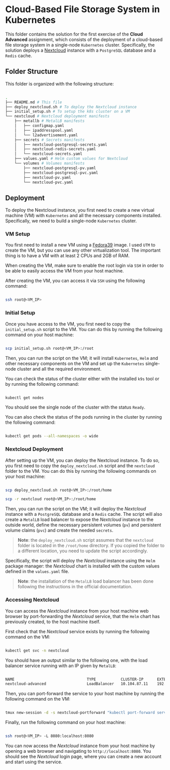 # Cloud-Based File Storage System in Kubernetes

This folder contains the solution for the first exercise of the **Cloud Advanced** assignment, which consists of the deployment of a cloud-based file storage system in a single-node `Kubernetes` cluster. Specifically, the solution deploys a [Nextcloud](https://nextcloud.com/) instance with a `PostgreSQL` database and a `Redis` cache.

## Folder Structure

This folder is organized with the following structure:

``` bash

.
├── README.md # This file
├── deploy_nextcloud.sh # To deploy the Nextcloud instance
├── initial_setup.sh # To setup the k8s cluster on a VM
└── nextcloud # Nextcloud deployment manifests
    ├── metallb # MetalLB manifests
    │   ├── configmap.yaml
    │   ├── ipaddresspool.yaml
    │   └── l2advertisement.yaml
    ├── secrets # Secrets manifests
    │   ├── nextcloud-postgresql-secrets.yaml
    │   ├── nextcloud-redis-secrets.yaml
    │   └── nextcloud-secrets.yaml
    ├── values.yaml # Helm custom values for Nextcloud
    └── volumes # Volumes manifests
        ├── nextcloud-postgresql-pv.yaml
        ├── nextcloud-postgresql-pvc.yaml
        ├── nextcloud-pv.yaml
        └── nextcloud-pvc.yaml

```

## Deployment

To deploy the Nextcloud instance, you first need to create a new virtual machine (VM) with `Kubernetes` and all the necessary components installed. Specifically, we need to build a single-node `Kubernetes` cluster.

### VM Setup

You first need to install a new VM using a [Fedora39](https://fedoraproject.org/server/download) image. I used `UTM` to create the VM, but you can use any other virtualization tool. The important thing is to have a VM with at least 2 CPUs and 2GB of RAM.

When creating the VM, make sure to enable the root login via `SSH` in order to be able to easily access the VM from your host machine. 

After creating the VM, you can access it via `SSH` using the following command:

``` bash

ssh root@<VM_IP>

```

### Initial Setup

Once you have access to the VM, you first need to copy the `initial_setup.sh` script to the VM. You can do this by running the following command on your host machine:

``` bash

scp initial_setup.sh root@<VM_IP>:/root

```

Then, you can run the script on the VM; it will install `Kubernetes`, `Helm` and other necessary components on the VM and set up the `Kubernetes` single-node cluster and all the required environment.

You can check the status of the cluster either with the installed `k9s` tool or by running the following command:

``` bash

kubectl get nodes

```

You should see the single node of the cluster with the status `Ready`.

You can also check the status of the pods running in the cluster by running the following command:

``` bash

kubectl get pods --all-namespaces -o wide

```

### Nextcloud Deployment

After setting up the VM, you can deploy the Nextcloud instance. To do so, you first need to copy the `deploy_nextcloud.sh` script and the `nextcloud` folder to the VM. You can do this by running the following commands on your host machine:

``` bash

scp deploy_nextcloud.sh root@<VM_IP>:/root/home

scp -r nextcloud root@<VM_IP>:/root/home

```

Then, you can run the script on the VM; it will deploy the *Nextcloud* instance with a `PostgreSQL` database and a `Redis` cache. The script will also create a `MetalLB` load balancer to expose the *Nextcloud* instance to the outside world, define the necessary persistent volumes (`pv`) and persistent volume claims (`pvc`) and create the needed `secrets`.

>**Note**: the `deploy_nextcloud.sh` script assumes that the `nextcloud` folder is located in the `/root/home` directory. If you copied the folder to a different location, you need to update the script accordingly.

Specifically, the script will deploy the *Nextcloud* instance using the `Helm` package manager: the *Nextcloud* chart is installed with the custom values defined in the `values.yaml` file.

>**Note**: the installation of the `MetalLB` load balancer has been done following the instructions in the official documentation.

### Accessing Nextcloud

You can access the *Nextcloud* instance from your host machine web browser by port-forwarding the *Nextcloud* service, that the `Helm` chart has previously created, to the host machine itself.

First check that the *Nextcloud* service exists by running the following command on the VM:

``` bash

kubectl get svc -n nextcloud

```

You should have an output similar to the following one, with the load balancer service running with an IP given by `MetalLB`:

``` bash

NAME                                TYPE           CLUSTER-IP      EXTERNAL-IP       PORT(S)          AGE
nextcloud-advanced                  LoadBalancer   10.104.87.11    192.168.121.200   8080:31250/TCP   4d

```

Then, you can port-forward the service to your host machine by running the following command on the VM:

``` bash

tmux new-session -d -s nextcloud-portforward "kubectl port-forward service/nextcloud-advanced 8080:8080 --address 0.0.0.0 -n nextcloud"

```

Finally, run the following command on your host machine:

``` bash

ssh root@<VM_IP> -L 8080:localhost:8080

```

You can now access the *Nextcloud* instance from your host machine by opening a web browser and navigating to `http://localhost:8080`. You should see the *Nextcloud* login page, where you can create a new account and start using the service.
